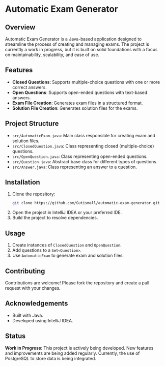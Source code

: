 # Automatic Exam Generator

## Overview

Automatic Exam Generator is a Java-based application designed to streamline the process of creating and managing exams. The project is currently a work in progress, but it is built on solid foundations with a focus on maintainability, scalability, and ease of use.

## Features

- **Closed Questions**: Supports multiple-choice questions with one or more correct answers.
- **Open Questions**: Supports open-ended questions with text-based answers.
- **Exam File Creation**: Generates exam files in a structured format.
- **Solution File Creation**: Generates solution files for the exams.

## Project Structure

- `src/AutomaticExam.java`: Main class responsible for creating exam and solution files.
- `src/ClosedQuestion.java`: Class representing closed (multiple-choice) questions.
- `src/OpenQuestion.java`: Class representing open-ended questions.
- `src/Question.java`: Abstract base class for different types of questions.
- `src/Answer.java`: Class representing an answer to a question.

## Installation

1. Clone the repository:
    ```sh
    git clone https://github.com/Gutismall/automatic-exam-generator.git
    ```
2. Open the project in IntelliJ IDEA or your preferred IDE.
3. Build the project to resolve dependencies.

## Usage

1. Create instances of `ClosedQuestion` and `OpenQuestion`.
2. Add questions to a `Set<Question>`.
3. Use `AutomaticExam` to generate exam and solution files.

## Contributing

Contributions are welcome! Please fork the repository and create a pull request with your changes.


## Acknowledgements

- Built with Java.
- Developed using IntelliJ IDEA.

## Status

**Work in Progress**: This project is actively being developed. New features and improvements are being added regularly. Currently, the use of PostgreSQL to store data is being integrated.

